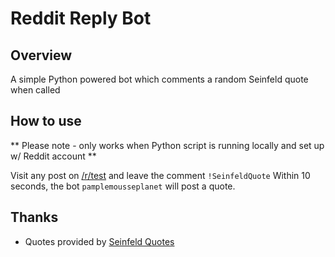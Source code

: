 # Reddit Reply Bot

## Overview
A simple Python powered bot which comments a random Seinfeld quote when called

## How to use 
** Please note - only works when Python script is running locally and set up w/ Reddit account **

Visit any post on [/r/test](https://www.reddit.com/r/test/) and leave the comment `!SeinfeldQuote` Within 10 seconds, the bot `pamplemousseplanet` will post a quote. 

## Thanks
* Quotes provided by [Seinfeld Quotes](https://seinfeld-quotes.herokuapp.com)

